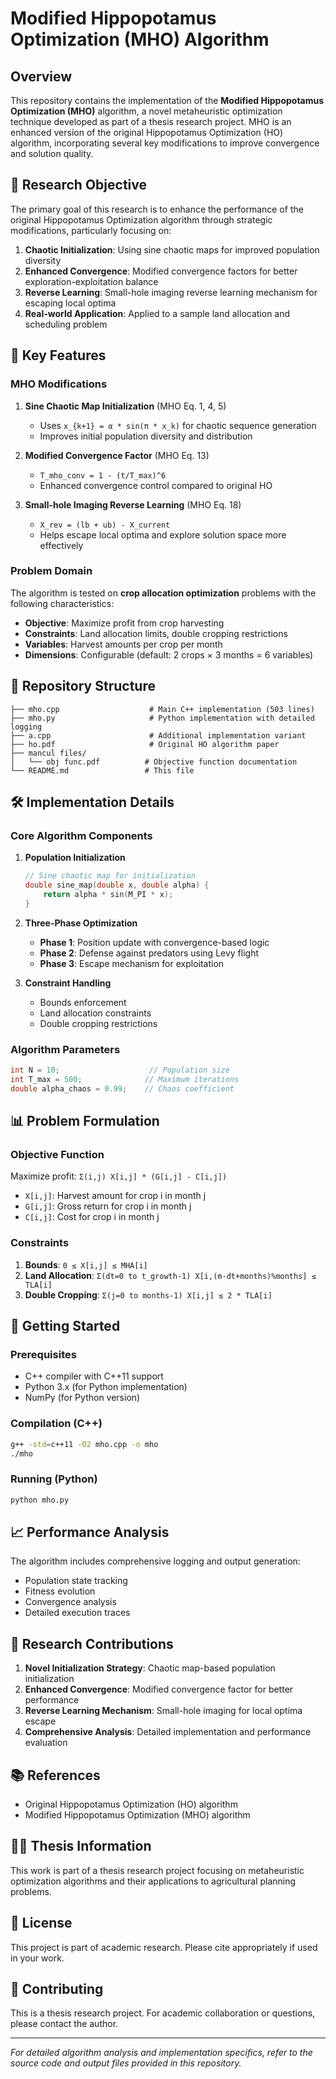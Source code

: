 # Modified Hippopotamus Optimization (MHO) Algorithm

## Overview

This repository contains the implementation of the **Modified Hippopotamus Optimization (MHO)** algorithm, a novel metaheuristic optimization technique developed as part of a thesis research project. MHO is an enhanced version of the original Hippopotamus Optimization (HO) algorithm, incorporating several key modifications to improve convergence and solution quality.

## 🎯 Research Objective

The primary goal of this research is to enhance the performance of the original Hippopotamus Optimization algorithm through strategic modifications, particularly focusing on:

1. **Chaotic Initialization**: Using sine chaotic maps for improved population diversity
2. **Enhanced Convergence**: Modified convergence factors for better exploration-exploitation balance
3. **Reverse Learning**: Small-hole imaging reverse learning mechanism for escaping local optima
4. **Real-world Application**: Applied to a sample land allocation and scheduling problem

## 🚀 Key Features

### MHO Modifications

1. **Sine Chaotic Map Initialization** (MHO Eq. 1, 4, 5)
   - Uses `x_{k+1} = α * sin(π * x_k)` for chaotic sequence generation
   - Improves initial population diversity and distribution

2. **Modified Convergence Factor** (MHO Eq. 13)
   - `T_mho_conv = 1 - (t/T_max)^6`
   - Enhanced convergence control compared to original HO

3. **Small-hole Imaging Reverse Learning** (MHO Eq. 18)
   - `X_rev = (lb + ub) - X_current`
   - Helps escape local optima and explore solution space more effectively

### Problem Domain

The algorithm is tested on **crop allocation optimization** problems with the following characteristics:
- **Objective**: Maximize profit from crop harvesting
- **Constraints**: Land allocation limits, double cropping restrictions
- **Variables**: Harvest amounts per crop per month
- **Dimensions**: Configurable (default: 2 crops × 3 months = 6 variables)

## 📁 Repository Structure

```
├── mho.cpp                    # Main C++ implementation (503 lines)
├── mho.py                     # Python implementation with detailed logging
├── a.cpp                      # Additional implementation variant
├── ho.pdf                     # Original HO algorithm paper
├── mancul files/
│   └── obj func.pdf          # Objective function documentation
└── README.md                 # This file
```

## 🛠️ Implementation Details

### Core Algorithm Components

1. **Population Initialization**
   ```cpp
   // Sine chaotic map for initialization
   double sine_map(double x, double alpha) {
       return alpha * sin(M_PI * x);
   }
   ```

2. **Three-Phase Optimization**
   - **Phase 1**: Position update with convergence-based logic
   - **Phase 2**: Defense against predators using Levy flight
   - **Phase 3**: Escape mechanism for exploitation

3. **Constraint Handling**
   - Bounds enforcement
   - Land allocation constraints
   - Double cropping restrictions

### Algorithm Parameters

```cpp
int N = 10;                    // Population size
int T_max = 500;              // Maximum iterations
double alpha_chaos = 0.99;    // Chaos coefficient
```

## 📊 Problem Formulation

### Objective Function
Maximize profit: `Σ(i,j) X[i,j] * (G[i,j] - C[i,j])`
- `X[i,j]`: Harvest amount for crop i in month j
- `G[i,j]`: Gross return for crop i in month j
- `C[i,j]`: Cost for crop i in month j

### Constraints
1. **Bounds**: `0 ≤ X[i,j] ≤ MHA[i]`
2. **Land Allocation**: `Σ(dt=0 to t_growth-1) X[i,(m-dt+months)%months] ≤ TLA[i]`
3. **Double Cropping**: `Σ(j=0 to months-1) X[i,j] ≤ 2 * TLA[i]`

## 🚀 Getting Started

### Prerequisites
- C++ compiler with C++11 support
- Python 3.x (for Python implementation)
- NumPy (for Python version)

### Compilation (C++)
```bash
g++ -std=c++11 -O2 mho.cpp -o mho
./mho
```

### Running (Python)
```bash
python mho.py
```

## 📈 Performance Analysis

The algorithm includes comprehensive logging and output generation:
- Population state tracking
- Fitness evolution
- Convergence analysis
- Detailed execution traces


## 🔬 Research Contributions

1. **Novel Initialization Strategy**: Chaotic map-based population initialization
2. **Enhanced Convergence**: Modified convergence factor for better performance
3. **Reverse Learning Mechanism**: Small-hole imaging for local optima escape
4. **Comprehensive Analysis**: Detailed implementation and performance evaluation

## 📚 References

- Original Hippopotamus Optimization (HO) algorithm
- Modified Hippopotamus Optimization (MHO) algorithm

## 👨‍🎓 Thesis Information

This work is part of a thesis research project focusing on metaheuristic optimization algorithms and their applications to agricultural planning problems.

## 📄 License

This project is part of academic research. Please cite appropriately if used in your work.

## 🤝 Contributing

This is a thesis research project. For academic collaboration or questions, please contact the author.

---

*For detailed algorithm analysis and implementation specifics, refer to the source code and output files provided in this repository.* 
